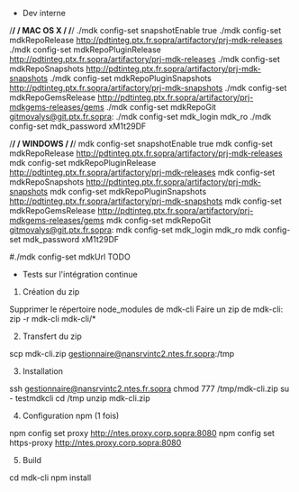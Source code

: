 * Dev interne

/**************************************/
/              MAC OS X                /
/**************************************/
./mdk config-set snapshotEnable true
./mdk config-set mdkRepoRelease http://pdtinteg.ptx.fr.sopra/artifactory/prj-mdk-releases
./mdk config-set mdkRepoPluginRelease http://pdtinteg.ptx.fr.sopra/artifactory/prj-mdk-releases
./mdk config-set mdkRepoSnapshots http://pdtinteg.ptx.fr.sopra/artifactory/prj-mdk-snapshots
./mdk config-set mdkRepoPluginSnapshots http://pdtinteg.ptx.fr.sopra/artifactory/prj-mdk-snapshots
./mdk config-set mdkRepoGemsRelease http://pdtinteg.ptx.fr.sopra/artifactory/prj-mdkgems-releases/gems
./mdk config-set mdkRepoGit gitmovalys@git.ptx.fr.sopra:
./mdk config-set mdk_login mdk_ro
./mdk config-set mdk_password xM1t29DF

/**************************************/
/               WINDOWS                /
/**************************************/
mdk config-set snapshotEnable true
mdk config-set mdkRepoRelease http://pdtinteg.ptx.fr.sopra/artifactory/prj-mdk-releases
mdk config-set mdkRepoPluginRelease http://pdtinteg.ptx.fr.sopra/artifactory/prj-mdk-releases
mdk config-set mdkRepoSnapshots http://pdtinteg.ptx.fr.sopra/artifactory/prj-mdk-snapshots
mdk config-set mdkRepoPluginSnapshots http://pdtinteg.ptx.fr.sopra/artifactory/prj-mdk-snapshots
mdk config-set mdkRepoGemsRelease http://pdtinteg.ptx.fr.sopra/artifactory/prj-mdkgems-releases/gems
mdk config-set mdkRepoGit gitmovalys@git.ptx.fr.sopra:
mdk config-set mdk_login mdk_ro
mdk config-set mdk_password xM1t29DF



#./mdk config-set mdkUrl TODO

* Tests sur l'intégration continue

1) Création du zip

Supprimer le répertoire node_modules de mdk-cli
Faire un zip de mdk-cli:
zip -r mdk-cli mdk-cli/*

2) Transfert du zip

scp mdk-cli.zip gestionnaire@nansrvintc2.ntes.fr.sopra:/tmp

3) Installation

ssh gestionnaire@nansrvintc2.ntes.fr.sopra
chmod 777 /tmp/mdk-cli.zip
su - testmdkcli
cd /tmp
unzip mdk-cli.zip

4) Configuration npm (1 fois)

npm config set proxy http://ntes.proxy.corp.sopra:8080
npm config set https-proxy http://ntes.proxy.corp.sopra:8080

5) Build

cd mdk-cli
npm install